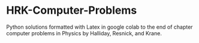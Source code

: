 # HRK-Computer-Problems
Python solutions formatted with Latex in google colab to the end of chapter computer problems in Physics by Halliday, Resnick, and Krane.
